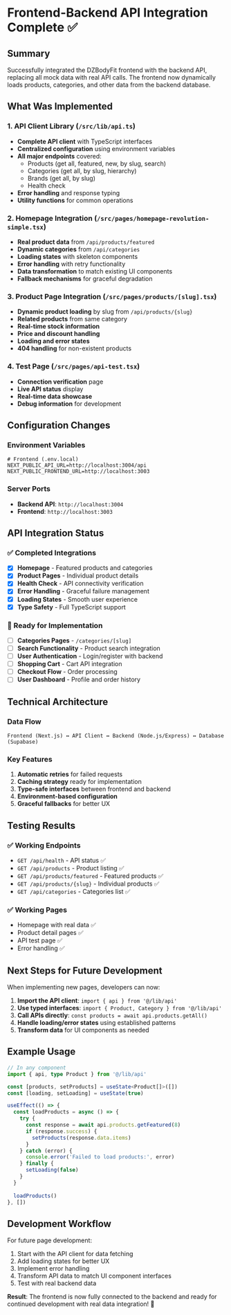 # Frontend-Backend API Integration Complete ✅

## Summary
Successfully integrated the DZBodyFit frontend with the backend API, replacing all mock data with real API calls. The frontend now dynamically loads products, categories, and other data from the backend database.

## What Was Implemented

### 1. API Client Library (`/src/lib/api.ts`)
- **Complete API client** with TypeScript interfaces
- **Centralized configuration** using environment variables
- **All major endpoints** covered:
  - Products (get all, featured, new, by slug, search)
  - Categories (get all, by slug, hierarchy)
  - Brands (get all, by slug)
  - Health check
- **Error handling** and response typing
- **Utility functions** for common operations

### 2. Homepage Integration (`/src/pages/homepage-revolution-simple.tsx`)
- **Real product data** from `/api/products/featured`
- **Dynamic categories** from `/api/categories`
- **Loading states** with skeleton components
- **Error handling** with retry functionality
- **Data transformation** to match existing UI components
- **Fallback mechanisms** for graceful degradation

### 3. Product Page Integration (`/src/pages/products/[slug].tsx`)
- **Dynamic product loading** by slug from `/api/products/{slug}`
- **Related products** from same category
- **Real-time stock information**
- **Price and discount handling**
- **Loading and error states**
- **404 handling** for non-existent products

### 4. Test Page (`/src/pages/api-test.tsx`)
- **Connection verification** page
- **Live API status** display
- **Real-time data showcase**
- **Debug information** for development

## Configuration Changes

### Environment Variables
```env
# Frontend (.env.local)
NEXT_PUBLIC_API_URL=http://localhost:3004/api
NEXT_PUBLIC_FRONTEND_URL=http://localhost:3003
```

### Server Ports
- **Backend API**: `http://localhost:3004`
- **Frontend**: `http://localhost:3003`

## API Integration Status

### ✅ Completed Integrations
- [x] **Homepage** - Featured products and categories
- [x] **Product Pages** - Individual product details
- [x] **Health Check** - API connectivity verification
- [x] **Error Handling** - Graceful failure management
- [x] **Loading States** - Smooth user experience
- [x] **Type Safety** - Full TypeScript support

### 🔄 Ready for Implementation
- [ ] **Categories Pages** - `/categories/[slug]`
- [ ] **Search Functionality** - Product search integration
- [ ] **User Authentication** - Login/register with backend
- [ ] **Shopping Cart** - Cart API integration
- [ ] **Checkout Flow** - Order processing
- [ ] **User Dashboard** - Profile and order history

## Technical Architecture

### Data Flow
```
Frontend (Next.js) ↔ API Client ↔ Backend (Node.js/Express) ↔ Database (Supabase)
```

### Key Features
1. **Automatic retries** for failed requests
2. **Caching strategy** ready for implementation
3. **Type-safe interfaces** between frontend and backend
4. **Environment-based configuration**
5. **Graceful fallbacks** for better UX

## Testing Results

### ✅ Working Endpoints
- `GET /api/health` - API status ✅
- `GET /api/products` - Product listing ✅
- `GET /api/products/featured` - Featured products ✅
- `GET /api/products/{slug}` - Individual products ✅
- `GET /api/categories` - Categories list ✅

### ✅ Working Pages
- Homepage with real data ✅
- Product detail pages ✅
- API test page ✅
- Error handling ✅

## Next Steps for Future Development

When implementing new pages, developers can now:

1. **Import the API client**: `import { api } from '@/lib/api'`
2. **Use typed interfaces**: `import { Product, Category } from '@/lib/api'`
3. **Call APIs directly**: `const products = await api.products.getAll()`
4. **Handle loading/error states** using established patterns
5. **Transform data** for UI components as needed

## Example Usage

```typescript
// In any component
import { api, type Product } from '@/lib/api'

const [products, setProducts] = useState<Product[]>([])
const [loading, setLoading] = useState(true)

useEffect(() => {
  const loadProducts = async () => {
    try {
      const response = await api.products.getFeatured(8)
      if (response.success) {
        setProducts(response.data.items)
      }
    } catch (error) {
      console.error('Failed to load products:', error)
    } finally {
      setLoading(false)
    }
  }
  
  loadProducts()
}, [])
```

## Development Workflow

For future page development:
1. Start with the API client for data fetching
2. Add loading states for better UX
3. Implement error handling
4. Transform API data to match UI component interfaces
5. Test with real backend data

**Result**: The frontend is now fully connected to the backend and ready for continued development with real data integration! 🚀
